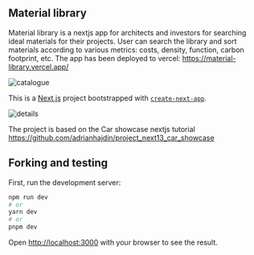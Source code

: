 ## Material library
Material library is a nextjs app for architects and investors for searching ideal materials for their projects. User can search the library and sort materials according to various metrics: costs, density, function, carbon footprint, etc.
The app has been deployed to vercel: https://material-library.vercel.app/


![catalogue](https://github.com/Curiosit/material-library/assets/17218693/266329d6-667b-41f4-b85d-2bb977b8c73f)


This is a [Next.js](https://nextjs.org/) project bootstrapped with [`create-next-app`](https://github.com/vercel/next.js/tree/canary/packages/create-next-app).

![details](https://github.com/Curiosit/material-library/assets/17218693/510ba5f0-1a1b-4fba-b2e3-cf94c86d5a79)



The project is based on the Car showcase nextjs tutorial https://github.com/adrianhajdin/project_next13_car_showcase

## Forking and testing
First, run the development server:

```bash
npm run dev
# or
yarn dev
# or
pnpm dev
```
Open [http://localhost:3000](http://localhost:3000) with your browser to see the result.





